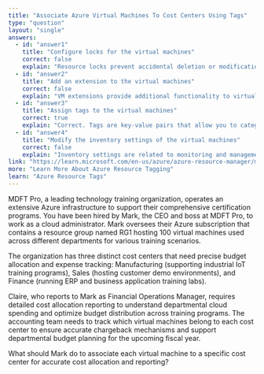 ```yaml
---
title: "Associate Azure Virtual Machines To Cost Centers Using Tags"
type: "question"
layout: "single"
answers:
  - id: "answer1"
    title: "Configure locks for the virtual machines"
    correct: false
    explain: "Resource locks prevent accidental deletion or modification of resources but do not provide cost allocation or organizational categorization capabilities."
  - id: "answer2"
    title: "Add an extension to the virtual machines"
    correct: false
    explain: "VM extensions provide additional functionality to virtual machines but are not designed for cost allocation or organizational tagging purposes."
  - id: "answer3"
    title: "Assign tags to the virtual machines"
    correct: true
    explain: "Correct. Tags are key-value pairs that allow you to categorize and organize Azure resources for cost allocation, management, and reporting purposes. Each VM can be tagged with the appropriate cost center."
  - id: "answer4"
    title: "Modify the inventory settings of the virtual machines"
    correct: false
    explain: "Inventory settings are related to monitoring and management tools but do not provide cost allocation functionality for associating resources with specific cost centers."
link: "https://learn.microsoft.com/en-us/azure/azure-resource-manager/management/tag-resources"
more: "Learn More About Azure Resource Tagging"
learn: "Azure Resource Tags"
---
```


MDFT Pro, a leading technology training organization, operates an extensive Azure infrastructure to support their comprehensive certification programs. You have been hired by Mark, the CEO and boss at MDFT Pro, to work as a cloud administrator. Mark oversees their Azure subscription that contains a resource group named RG1 hosting 100 virtual machines used across different departments for various training scenarios. 

The organization has three distinct cost centers that need precise budget allocation and expense tracking: Manufacturing (supporting industrial IoT training programs), Sales (hosting customer demo environments), and Finance (running ERP and business application training labs).

Claire, who reports to Mark as Financial Operations Manager, requires detailed cost allocation reporting to understand departmental cloud spending and optimize budget distribution across training programs. The accounting team needs to track which virtual machines belong to each cost center to ensure accurate chargeback mechanisms and support departmental budget planning for the upcoming fiscal year.

What should Mark do to associate each virtual machine to a specific cost center for accurate cost allocation and reporting?